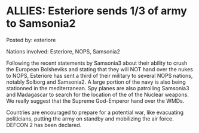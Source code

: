 # ALLIES: Esteriore sends 1/3 of army to Samsonia2

Posted by: esteriore

Nations involved: Esteriore, NOPS, Samsonia2

Following the recent statements by Samsonia3 about their ability to crush the European Bolsheviks and stating that they will NOT hand over the nukes to NOPS, Esteriore has sent a third of their military to several NOPS nations, notably Solborg and Samsonia2. A large portion of the navy is also being stationned in the mediterranean. Spy planes are also patrolling Samsonia3 and Madagascar to search for the location of the of the Nuclear weapons. We really suggest that the Supreme God-Emperor hand over the WMDs.

Countries are encouraged to prepare for a potential war, like evacuating politicians, putting the army on standby and mobilizing the air force. DEFCON 2 has been declared.


